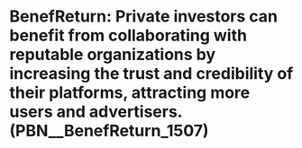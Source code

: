 # BenefReturn: __Private investors can benefit from collaborating with reputable organizations by increasing the trust and credibility of their platforms, attracting more users and advertisers.__ (PBN__BenefReturn_1507)

